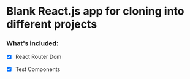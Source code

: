 # Blank React.js app for cloning into different projects

### What's included:
- [X] React Router Dom
- [X] Test Components

